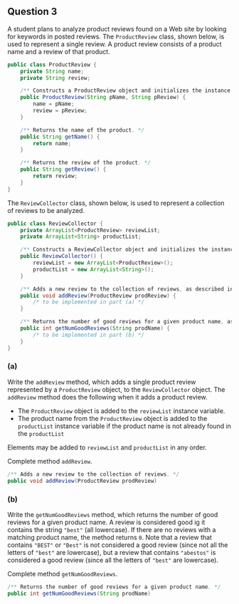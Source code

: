 ## Question 3

A student plans to analyze product reviews found on a Web site by looking for keywords in posted reviews. The `ProductReview` class, shown below, is used to represent a single review. A product review consists of a product name and a review of that product.

~~~java
public class ProductReview {
    private String name;
    private String review;

    /** Constructs a ProductReview object and initializes the instance variables. */
    public ProductReview(String pName, String pReview) {
        name = pName;
        review = pReview;
    }

    /** Returns the name of the product. */
    public String getName() {
        return name;
    }

    /** Returns the review of the product. */
    public String getReview() {
        return review;
    }
}
~~~

The `ReviewCollector` class, shown below, is used to represent a collection of reviews to be analyzed.

~~~java
public class ReviewCollector {
    private ArrayList<ProductReview> reviewList;
    private ArrayList<String> productList;

    /** Constructs a ReviewCollector object and initializes the instance variables. */
    public ReviewCollector() {
        reviewList = new ArrayList<ProductReview>();
        productList = new ArrayList<String>();
    }

    /** Adds a new review to the collection of reviews, as described in part (a). */
    public void addReview(ProductReview prodReview) {
        /* to be implemented in part (a) */
    }

    /** Returns the number of good reviews for a given product name, as described in part (b). */
    public int getNumGoodReviews(String prodName) {
        /* to be implemented in part (b) */
    }
}
~~~

### (a)

Write the `addReview` method, which adds a single product review represented by a `ProductReview` object, to the `ReviewCollector` object. The `addReview` method does the following when it adds a product review.

- The `ProductReview` object is added to the `reviewList` instance variable.
- The product name from the `ProductReview` object is added to the `productList` instance variable if the product name is not already found in the `productList`

Elements may be added to `reviewList` and `productList` in any order.

Complete method `addReview`.

~~~java
/** Adds a new review to the collection of reviews. */
public void addReview(ProductReview prodReview)
~~~

### (b)

Write the `getNumGoodReviews` method, which returns the number of good reviews for a given product name. A review is considered good ig it contains the string `"best"` (all lowercase). If there are no reviews with a matching product name, the method returns `0`. Note that a review that contains `"BEST"` or `"Best"` is not considered a good review (since not all the letters of `"best"` are lowercase), but a review that contains `"abestos"` is considered a good review (since all the letters of `"best"` are lowercase).

Complete method `getNumGoodReviews`.

~~~java
/** Returns the number of good reviews for a given product name. */
public int getNumGoodReviews(String prodName)
~~~